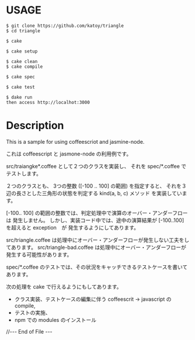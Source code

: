 USAGE
======

    $ git clone https://github.com/katoy/triangle
    $ cd triangle
    
    $ cake 
    
    $ cake setup

    $ cake clean
    $ cake compile
    
    $ cake spec

    $ cake test

    $ dake run
    then access http://localhot:3000
    
Description
============

This is a sample for using coffeescriot and jasmine-node.

これは coffeescript と jasmone-node の利用例です。

src/traiangke*.coffee として２つのクラスを実装し、
それを spec/*.coffee でテストします。

２つのクラスとも、
  3つの整数 ([-100 .. 100] の範囲) を指定すると、
  それを３辺の長さとした三角形の状態を判定する kind(a, b, c) メソッド
を実装しています。

[-100.. 100] の範囲の整数では、判定処理中で演算のオーバー・アンダーフローは
発生しません。
しかし、実装コード中では、途中の演算結果が [-100..100] を超えると exception　が
発生するようにしてあります。

src/triangle.coffee は処理中にオーバー・アンダーフローが発生しない工夫をしてあります。
src/triangle-bad.coffee は処理中にオーバー・アンダーフローが発生する可能性があります。

spec/*.coffee のテストでは、その状況をキャッチできるテストケースを書いてあります。

次の処理を cake で行えるようにもしてあります。
 * クラス実装、テストケースの編集に伴う coffeescrit -> javascript の compile,
 * テストの実施、
 * npm での modules のインストール

 
//--- End of File ---
